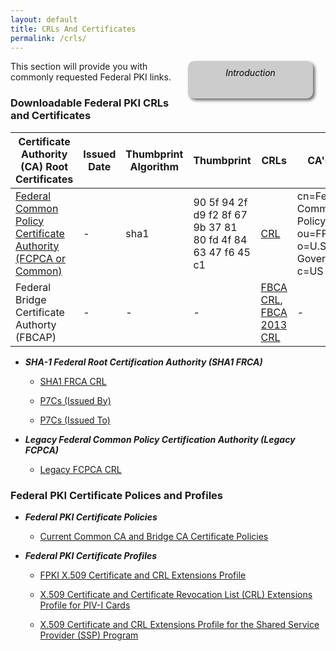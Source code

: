 ```yaml
---
layout: default
title: CRLs And Certificates
permalink: /crls/
---
```

<div style="float:right; padding:10px; margin-right:20px; border-radius:10px; width:180px; height:40px; box-shadow:3px 3px 5px 0px; text-align:center; background-color:#CCC; color:#666666">
<div style="color:#000000">
<em>Introduction</em>
</div>
</div>

This section will provide you with commonly requested Federal PKI links.

### Downloadable Federal PKI CRLs and Certificates ###

|Certificate Authority (CA) Root Certificates|Issued Date|Thumbprint Algorithm|Thumbprint|CRLs|CA's DN|Certs Issued By CA|Certs Issued to CA| 
|---|---|---|---|---|---|---|---|
|[Federal Common Policy Certificate Authority (FCPCA or Common)](http://http.fpki.gov/fcpca/fcpca.crt)|-|sha1|90 5f 94 2f d9 f2 8f 67 9b 37 81 80 fd 4f 84 63 47 f6 45 c1|[CRL](http://http.fpki.gov/fcpca/fcpca.crl)|cn=Federal Common Policy CA, ou=FPKI, o=U.S. Government, c=US|[Certs Issued By FCPCA](http://http.fpki.gov/fcpca/caCertsIssuedByfcpca.p7c)|[Certs Issued To FCPCA](http://http.fpki.gov/fcpca/caCertsIssuedTofcpca.p7c)|
|Federal Bridge Certificate Authorty (FBCAP)|-|-|-|[FBCA CRL](http://http.fpki.gov/bridge/fbca.crl), [FBCA 2013 CRL](http://http.fpki.gov/bridge/fbca2013.crl)|-|[Certs Issued By FBCA](http://http.fpki.gov/bridge/caCertsIssuedByfbca2013.p7c)|[Certs Issued To FBCA](http://http.fpki.gov/bridge/caCertsIssuedTofbca2013.p7c)|

* ***SHA-1 Federal Root Certification Authority (SHA1 FRCA)***

     * [SHA1 FRCA CRL](http://http.fpki.gov/sha1frca/sha1frca.cr)

     * [P7Cs (Issued By)](http://http.fpki.gov/sha1frca/caCertsIssuedBysha1frca.p7c)

     * [P7Cs (Issued To)](http://http.fpki.gov/sha1frca/caCertsIssuedTosha1frca.p7c)

* ***Legacy Federal Common Policy Certification Authority (Legacy FCPCA)***

     * [Legacy FCPCA CRL](http://fpkia.gsa.gov/CommonPolicy/CommonPolicy%281%29.crl)

### Federal PKI Certificate Polices and Profiles ###

* ***Federal PKI Certificate Policies***

     * [Current Common CA and Bridge CA Certificate Policies](https://www.idmanagement.gov/IDM/s/article_content_old?tag=a0Gt0000000SfwS) 

- ***Federal PKI Certificate Profiles***

     * [FPKI X.509 Certificate and CRL Extensions Profile](https://www.idmanagement.gov/IDM/s/document_detail?Id=kA0t00000008Od8CAE)

     * [X.509 Certificate and Certificate Revocation List (CRL) Extensions Profile for PIV-I Cards](https://www.idmanagement.gov/IDM/s/document_detail?Id=kA0t00000008ObiCAE)

     * [X.509 Certificate and CRL Extensions Profile for the Shared Service Provider (SSP) Program](https://www.idmanagement.gov/IDM/s/document_detail?Id=kA0t0000000GmdcCAC)










